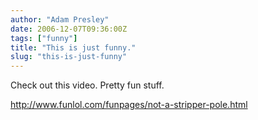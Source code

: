 ```yaml
---
author: "Adam Presley"
date: 2006-12-07T09:36:00Z
tags: ["funny"]
title: "This is just funny."
slug: "this-is-just-funny"
---
```


Check out this video. Pretty fun stuff.

<http://www.funlol.com/funpages/not-a-stripper-pole.html>

